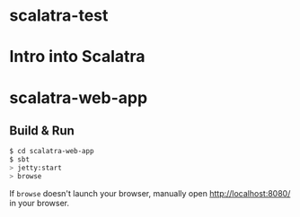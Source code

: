 # scalatra-test
Intro into Scalatra
=======
# scalatra-web-app #

## Build & Run ##

```sh
$ cd scalatra-web-app
$ sbt
> jetty:start
> browse
```

If `browse` doesn't launch your browser, manually open [http://localhost:8080/](http://localhost:8080/) in your browser.